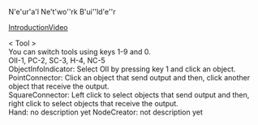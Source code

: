 N'e'ur'a'l Ne't'wo''rk B'ui''ld'e''r

[IntroductionVideo](https://youtu.be/MelwTkqIMKg)

< Tool ><br />
You can switch tools using keys 1-9 and 0.<br />
OII-1,  PC-2,  SC-3,  H-4,  NC-5<br />
ObjectInfoIndicator: Select OII by pressing key 1 and click an object.<br />
PointConnector: Click an object that send output and then, click another object that receive the output. <br />
SquareConnector: Left click to select objects that send output and then, right click to select objects that receive the output.<br />
Hand: no description yet
NodeCreator: not description yet

